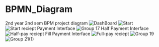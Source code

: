 # BPMN_Diagram
2nd year 2nd sem BPM project diagram
![DashBoard](https://github.com/SenathLiyanage/BPM_Final_Assignment/assets/99049759/27d57a9f-9db5-4f24-a08f-2c7652c450cb)
![Start](https://github.com/SenathLiyanage/BPM_Final_Assignment/assets/99049759/810692bf-70d5-4b81-a630-fd9843bb0f7c)
![Start reciept](https://github.com/SenathLiyanage/BPM_Final_Assignment/assets/99049759/81b77783-719b-437a-b20f-b24e9ae87736)
Payment Interface
![Group 17](https://github.com/SenathLiyanage/BPM_Final_Assignment/assets/99049759/c1604aef-18a8-4939-a1ba-8f2e93642004)
Half Payment Interface
![Half-pay reciept](https://github.com/SenathLiyanage/BPM_Final_Assignment/assets/99049759/674b29e2-f313-4f9c-9663-2062291c94a9)
Fill Payment Interface
![Full-pay reciept](https://github.com/SenathLiyanage/BPM_Final_Assignment/assets/99049759/22c5e217-03be-4a9e-9087-50eff17e6fd5)
![Group 19](https://github.com/SenathLiyanage/BPM_Final_Assignment/assets/99049759/f5674c38-bb02-4329-a351-92cf46356845)
![Group 21(1)](https://github.com/SenathLiyanage/BPM_Final_Assignment/assets/99049759/d438efea-b239-4546-9a7d-c36775cbc73f)
